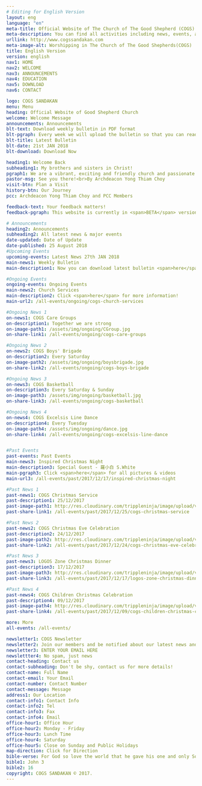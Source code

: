 ```yaml
---
# Editing for English Version
layout: eng
language: "en"
meta-title: Official Website of The Church of The Good Shepherd (COGS) - Anglican Church
meta-description: You can find all activities including news, events, announcements and info which are related to The Church of The Good Shepherd (COGS) in Sandakan
urllink: http://www.cogssandakan.com
meta-image-alt: Worshipping in The Church of The Good Shepherds(COGS)
title: English Version
version: english
nav1: HOME
nav2: WELCOME
nav3: ANNOUNCEMENTS
nav4: EDUCATION
nav5: DOWNLOAD
nav6: CONTACT

logo: COGS SANDAKAN
menu: Menu
heading: Official Website of Good Shepherd Church
welcome: Welcome Message
announcements: Announcements
blt-text: Download weekly bulletin in PDF format
blt-pgraph: Every week we will upload the bulletin so that you can read it on your smartphone (bulletin paper still available in every service).
blt-title: Latest Bulletin
blt-date: 21st JAN 2018
blt-download: Download Now

heading1: Welcome Back
subheading1: My brothers and sisters in Christ!
pgraph1: We are a vibrant, exciting and friendly church and passionate about people knowing Jesus and living their best life. Our church location are easy to find and we have big plans in coming years. So come along to one of our Saturday or Sunday services and receive a warm welcome. We'd love to meet you!
pastor-msg: See you there!<br>By Archdeacon Yong Thiam Choy
visit-btn: Plan a Visit
history-btn: Our Journey
pcc: Archdeacon Yong Thiam Choy and PCC Members

feedback-text: Your feedback matters!
feedback-pgraph: This website is currently in <span>BETA</span> version and our aim is to inform visitors about our latest activities, news, events and announcements. We appreciate if you can rate this website for better improvement. Do click <span><a href="https://goo.gl/forms/CMb7j9jtieQ6QbVJ2" target="_blank">here</a></span> and let us know your feedback. Thank you!

# Announcements
heading2: Announcements
subheading2: All latest news & major events
date-updated: Date of Update
date-published: 25 August 2018
#Upcoming Events
upcoming-events: Latest News 27th JAN 2018
main-news1: Weekly Bulletin
main-description1: Now you can download latest bulletin <span>here</span>!

#Ongoing Events
ongoing-events: Ongoing Events
main-news2: Church Services
main-description2: Click <span>here</span> for more information!
main-url2: /all-events/ongoing/cogs-church-services

#Ongoing News 1
on-news1: COGS Care Groups
on-description1: Together we are strong
on-image-path1: /assets/img/ongoing/CGroup.jpg
on-share-link1: /all-events/ongoing/cogs-care-groups

#Ongoing News 2
on-news2: COGS Boys' Brigade
on-description2: Every Saturday
on-image-path2: /assets/img/ongoing/boysbrigade.jpg
on-share-link2: /all-events/ongoing/cogs-boys-brigade

#Ongoing News 3
on-news3: COGS Basketball
on-description3: Every Saturday & Sunday
on-image-path3: /assets/img/ongoing/basketball.jpg
on-share-link3: /all-events/ongoing/cogs-basketball

#Ongoing News 4
on-news4: COGS Excelsis Line Dance
on-description4: Every Tuesday
on-image-path4: /assets/img/ongoing/dance.jpg
on-share-link4: /all-events/ongoing/cogs-excelsis-line-dance


#Past Events
past-events: Past Events
main-news3: Inspired Christmas Night
main-description3: Special Guest - 羅小白 S.White
main-pgraph3: Click <span>here</span> for all pictures & videos
main-url3: /all-events/past/2017/12/17/inspired-christmas-night

#Past News 1
past-news1: COGS Christmas Service
past-description1: 25/12/2017
past-image-path1: http://res.cloudinary.com/trippleninja/image/upload/v1514464675/Christmas%20Day%20Service%2017/christmas1.jpg
past-share-link1: /all-events/past/2017/12/25/cogs-christmas-service

#Past News 2
past-news2: COGS Christmas Eve Celebration
past-description2: 24/12/2017
past-image-path2: http://res.cloudinary.com/trippleninja/image/upload/v1514464898/Christmas%20Eve%20Service%2017/Eve1.jpg
past-share-link2: /all-events/past/2017/12/24/cogs-christmas-eve-celebration

#Past News 3
past-news3: LOGOS Zone Christmas Dinner
past-description3: 17/12/2017
past-image-path3: http://res.cloudinary.com/trippleninja/image/upload/v1514464329/Logos%20Zone%20Christmas%20Dinner%2017/LogosDinner10.jpg
past-share-link3: /all-events/past/2017/12/17/logos-zone-christmas-dinner

#Past News 4
past-news4: COGS Children Christmas Celebration
past-description4: 09/12/2017
past-image-path4: http://res.cloudinary.com/trippleninja/image/upload/v1514464583/Children%20Christmas%20Celebration%2017/22.jpg
past-share-link4: /all-events/past/2017/12/09/cogs-children-christmas-celebration

more: More
all-events: /all-events/

newsletter1: COGS Newsletter
newsletter2: Join our members and be notified about our latest news and activities. Never miss the details of our events that you care.
newsletter3: ENTER YOUR EMAIL HERE
newslettter4: No spam, just news
contact-heading: Contact us
contact-subheading: Don't be shy, contact us for more details!
contact-name: Full Name
contact-email: Your Email
contact-number: Contact Number
contact-message: Message
address1: Our Location
contact-info1: Contact Info
contact-info2: Tel
contact-info3: Fax
contact-info4: Email
office-hour1: Office Hour
office-hour2: Monday - Friday
office-hour3: Lunch Time
office-hour4: Saturday
office-hour5: Close on Sunday and Public Holidays
map-direction: Click for Direction
bible-verse: For God so love the world that he gave his one and only Son, that whoever believe in him shall not perish but have eternal life.
bible1: John 3
bible2: 16
copyright: COGS SANDAKAN © 2017.
---
```

